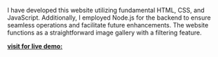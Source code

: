 I have developed this website utilizing fundamental HTML, CSS, and JavaScript.
Additionally, I employed Node.js for the backend to ensure seamless operations and facilitate future enhancements. 
The website functions as a straightforward image gallery with a filtering feature.

[**visit for live demo:**](https://imagegallery-io.onrender.com)

